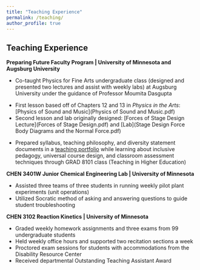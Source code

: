 ```yaml
---
title: "Teaching Experience"
permalink: /teaching/
author_profile: true
---
```


## Teaching Experience

**Preparing Future Faculty Program | University of Minnesota and Augsburg University** <br/>
*	Co-taught Physics for Fine Arts undergraduate class (designed and presented two lectures and assist with weekly labs) at Augsburg University under the guidance of Professor Moumita Dasgupta
- First lesson based off of Chapters 12 and 13 in _Physics in the Arts_: [Physics of Sound and Music](Physics of Sound and Music.pdf)
- Second lesson and lab originally designed: [Forces of Stage Design Lecture](Forces of Stage Design.pdf) and [Lab](Stage Design Force Body Diagrams and the Normal Force.pdf) 
* Prepared syllabus, teaching philosophy, and diversity statement documents in a [teaching portfolio](Loh_TeachingPortfolio.pdf) while learning about inclusive pedagogy, universal course design, and classroom assessment techniques through GRAD 8101 class (Teaching in Higher Education)


**CHEN 3401W Junior Chemical Engineering Lab | University of Minnesota** <br/>
* Assisted three teams of three students in running weekly pilot plant experiments (unit operations)
* Utilized Socratic method of asking and answering questions to guide student troubleshooting 

**CHEN 3102 Reaction Kinetics | University of Minnesota** <br/>
* Graded weekly homework assignments and three exams from 99 undergraduate students
* Held weekly office hours and supported two recitation sections a week
* Proctored exam sessions for students with accommodations from the Disability Resource Center
* Received departmental Outstanding Teaching Assistant Award
